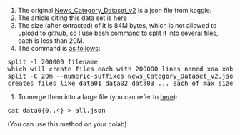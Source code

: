 1. The original [News_Category_Dataset_v2](https://www.kaggle.com/rmisra/news-category-dataset) is a json file from kaggle.
1. The article citing this data set is [here](https://towardsdatascience.com/text-classification-with-nlp-tf-idf-vs-word2vec-vs-bert-41ff868d1794)
1. The size (after extracted) of it is 84M bytes, which is not allowed to upload to github, so I use bash command to split it into several files, each is less than 20M. 
1. The command is [as follows](https://stackoverflow.com/questions/2016894/how-to-split-a-large-text-file-into-smaller-files-with-equal-number-of-lines):
<pre>
split -l 200000 filename
which will create files each with 200000 lines named xaa xab xac ...
split -C 20m --numeric-suffixes News_Category_Dataset_v2.json data
creates files like data01 data02 data03 ... each of max size 20 megabytes.
</pre>
1. To merge them into a large file (you can refer to [here](https://unix.stackexchange.com/questions/24630/whats-the-best-way-to-join-files-again-after-splitting-them)):
<pre>
cat data0{0..4} > all.json
</pre>
(You can use this method on your colab)
